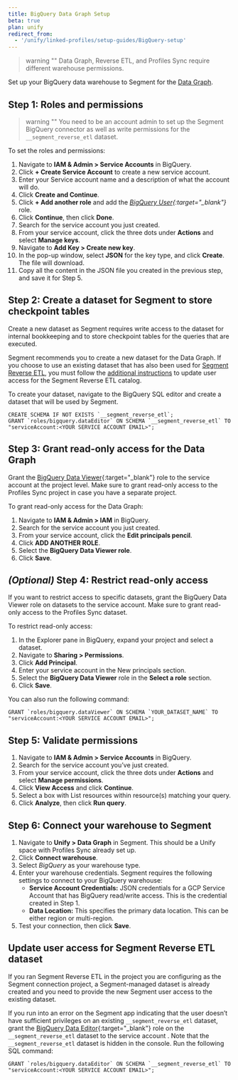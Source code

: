 ```yaml
---
title: BigQuery Data Graph Setup
beta: true
plan: unify
redirect_from:
  - '/unify/linked-profiles/setup-guides/BigQuery-setup'
---
```


> warning ""
> Data Graph, Reverse ETL, and Profiles Sync require different warehouse permissions.

Set up your BigQuery data warehouse to Segment for the [Data Graph](/docs/unify/data-graph/data-graph/).  

## Step 1: Roles and permissions
> warning ""
> You need to be an account admin to set up the Segment BigQuery connector as well as write permissions for the `__segment_reverse_etl` dataset.

To set the roles and permissions: 
1. Navigate to **IAM & Admin > Service Accounts** in BigQuery.
2. Click **+ Create Service Account** to create a new service account.
3. Enter your Service account name and a description of what the account will do.
4. Click **Create and Continue**.
5. Click **+ Add another role** and add the *[BigQuery User](https://cloud.google.com/bigquery/docs/access-control#bigquery.user){:target="_blank"}* role.
6. Click **Continue**, then click **Done**.
7. Search for the service account you just created.
8. From your service account, click the three dots under **Actions** and select **Manage keys**.
9. Navigate to **Add Key > Create new key**.
10. In the pop-up window, select **JSON** for the key type, and click **Create**. The file will download. 
11. Copy all the content in the JSON file you created in the previous step, and save it for Step 5. 


## Step 2: Create a dataset for Segment to store checkpoint tables
Create a new dataset as Segment requires write access to the dataset for internal bookkeeping and to store checkpoint tables for the queries that are executed. 

Segment recommends you to create a new dataset for the Data Graph. If you choose to use an existing dataset that has also been used for [Segment Reverse ETL](/docs/connections/reverse-etl/), you must follow the [additional instructions](/docs/unify/data-graph/setup-guides/bigquery-setup/#update-user-access-for-segment-reverse-etl-dataset) to update user access for the Segment Reverse ETL catalog.

To create your dataset, navigate to the BigQuery SQL editor and create a dataset that will be used by Segment. 

```
CREATE SCHEMA IF NOT EXISTS `__segment_reverse_etl`;
GRANT `roles/bigquery.dataEditor` ON SCHEMA `__segment_reverse_etl` TO "serviceAccount:<YOUR SERVICE ACCOUNT EMAIL>";
```

## Step 3: Grant read-only access for the Data Graph 
Grant the [BigQuery Data Viewer](https://cloud.google.com/bigquery/docs/access-control#bigquery.dataViewer){:target="_blank"} role to the service account at the project level. Make sure to grant read-only access to the Profiles Sync project in case you have a separate project.

To grant read-only access for the Data Graph: 
1. Navigate to **IAM & Admin > IAM** in BigQuery.
2. Search for the service account you just created.
3. From your service account, click the **Edit principals pencil**.
4. Click **ADD ANOTHER ROLE**.
5. Select the **BigQuery Data Viewer role**.
6. Click **Save**.

## *(Optional)* Step 4: Restrict read-only access
If you want to restrict access to specific datasets, grant the BigQuery Data Viewer role on datasets to the service account. Make sure to grant read-only access to the Profiles Sync dataset.

To restrict read-only access:
1. In the Explorer pane in BigQuery, expand your project and select a dataset.
2. Navigate to **Sharing > Permissions**.
3. Click **Add Principal**.
4. Enter your service account in the New principals section.
5. Select the **BigQuery Data Viewer** role in the **Select a role** section.
6. Click **Save**.

You can also run the following command:

```
GRANT `roles/bigquery.dataViewer` ON SCHEMA `YOUR_DATASET_NAME` TO "serviceAccount:<YOUR SERVICE ACCOUNT EMAIL>";
```

## Step 5: Validate permissions
1. Navigate to **IAM & Admin > Service Accounts** in BigQuery.
2. Search for the service account you’ve just created.
3. From your service account, click the three dots under **Actions** and select **Manage permissions**.
4. Click **View Access** and click **Continue**.
5. Select a box with List resources within resource(s) matching your query.
6. Click **Analyze**, then click **Run query**.

## Step 6: Connect your warehouse to Segment
1. Navigate to **Unify > Data Graph** in Segment. This should be a Unify space with Profiles Sync already set up.
2. Click **Connect warehouse**.
3. Select *BigQuery* as your warehouse type.
4. Enter your warehouse credentials. Segment requires the following settings to connect to your BigQuery warehouse:
   * **Service Account Credentials:** JSON credentials for a GCP Service Account that has BigQuery read/write access. This is the credential created in Step 1.
   * **Data Location:** This specifies the primary data location. This can be either region or multi-region.
5. Test your connection, then click **Save**.

## Update user access for Segment Reverse ETL dataset
If you ran Segment Reverse ETL in the project you are configuring as the Segment connection project, a Segment-managed dataset is already created and you need to provide the new Segment user access to the existing dataset. 

If you run into an error on the Segment app indicating that the user doesn’t have sufficient privileges on an existing `__segment_reverse_etl` dataset, grant the [BigQuery Data Editor](https://cloud.google.com/bigquery/docs/access-control#bigquery.dataEditor){:target="_blank"} role on the `__segment_reverse_etl` dataset to the service account . Note that the `__segment_reverse_etl` dataset is hidden in the console. Run the following SQL command:  

```
GRANT `roles/bigquery.dataEditor` ON SCHEMA `__segment_reverse_etl` TO "serviceAccount:<YOUR SERVICE ACCOUNT EMAIL>";
```
